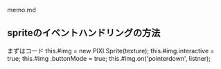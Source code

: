 memo.md

## spriteのイベントハンドリングの方法
  まずはコード
    this.#img = new PIXI.Sprite(texture);
    this.#img.interactive = true;
    this.#img .buttonMode = true;
    this.#img.on('pointerdown', listner);